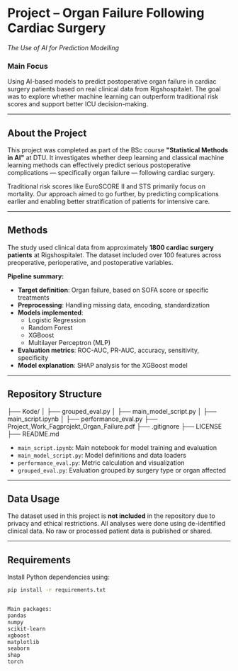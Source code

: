 # Project – Organ Failure Following Cardiac Surgery  
*The Use of AI for Prediction Modelling*

### Main Focus  
Using AI-based models to predict postoperative organ failure in cardiac surgery patients based on real clinical data from Rigshospitalet. The goal was to explore whether machine learning can outperform traditional risk scores and support better ICU decision-making.

---

## About the Project

This project was completed as part of the BSc course **"Statistical Methods in AI"** at DTU. It investigates whether deep learning and classical machine learning methods can effectively predict serious postoperative complications — specifically organ failure — following cardiac surgery.

Traditional risk scores like EuroSCORE II and STS primarily focus on mortality. Our approach aimed to go further, by predicting complications earlier and enabling better stratification of patients for intensive care.

---

## Methods

The study used clinical data from approximately **1800 cardiac surgery patients** at Rigshospitalet. The dataset included over 100 features across preoperative, perioperative, and postoperative variables.

**Pipeline summary:**
- **Target definition**: Organ failure, based on SOFA score or specific treatments
- **Preprocessing**: Handling missing data, encoding, standardization
- **Models implemented**:
  - Logistic Regression  
  - Random Forest  
  - XGBoost  
  - Multilayer Perceptron (MLP)
- **Evaluation metrics**: ROC-AUC, PR-AUC, accuracy, sensitivity, specificity
- **Model explanation**: SHAP analysis for the XGBoost model

---

## Repository Structure

├── Kode/
│   ├── grouped_eval.py
│   ├── main_model_script.py
│   ├── main_script.ipynb
│   ├── performance_eval.py
├── Project_Work_Fagprojekt_Organ_Failure.pdf
├── .gitignore
├── LICENSE
├── README.md

- `main_script.ipynb`: Main notebook for model training and evaluation  
- `main_model_script.py`: Model definitions and data loaders  
- `performance_eval.py`: Metric calculation and visualization  
- `grouped_eval.py`: Evaluation grouped by surgery type or organ affected

---

## Data Usage

The dataset used in this project is **not included** in the repository due to privacy and ethical restrictions. All analyses were done using de-identified clinical data. No raw or processed patient data is published or shared.

---

## Requirements

Install Python dependencies using:

```bash
pip install -r requirements.txt


Main packages:
pandas
numpy
scikit-learn
xgboost
matplotlib
seaborn
shap
torch
